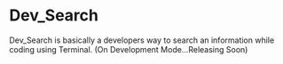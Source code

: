# Dev_Search
Dev_Search is basically a developers way to search an information while coding using Terminal.
(On Development Mode...Releasing Soon)

